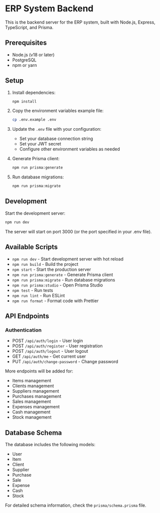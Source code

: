 # ERP System Backend

This is the backend server for the ERP system, built with Node.js, Express, TypeScript, and Prisma.

## Prerequisites

- Node.js (v18 or later)
- PostgreSQL
- npm or yarn

## Setup

1. Install dependencies:
   ```bash
   npm install
   ```

2. Copy the environment variables example file:
   ```bash
   cp .env.example .env
   ```

3. Update the `.env` file with your configuration:
   - Set your database connection string
   - Set your JWT secret
   - Configure other environment variables as needed

4. Generate Prisma client:
   ```bash
   npm run prisma:generate
   ```

5. Run database migrations:
   ```bash
   npm run prisma:migrate
   ```

## Development

Start the development server:
```bash
npm run dev
```

The server will start on port 3000 (or the port specified in your .env file).

## Available Scripts

- `npm run dev` - Start development server with hot reload
- `npm run build` - Build the project
- `npm start` - Start the production server
- `npm run prisma:generate` - Generate Prisma client
- `npm run prisma:migrate` - Run database migrations
- `npm run prisma:studio` - Open Prisma Studio
- `npm test` - Run tests
- `npm run lint` - Run ESLint
- `npm run format` - Format code with Prettier

## API Endpoints

### Authentication
- POST `/api/auth/login` - User login
- POST `/api/auth/register` - User registration
- POST `/api/auth/logout` - User logout
- GET `/api/auth/me` - Get current user
- PUT `/api/auth/change-password` - Change password

More endpoints will be added for:
- Items management
- Clients management
- Suppliers management
- Purchases management
- Sales management
- Expenses management
- Cash management
- Stock management

## Database Schema

The database includes the following models:
- User
- Item
- Client
- Supplier
- Purchase
- Sale
- Expense
- Cash
- Stock

For detailed schema information, check the `prisma/schema.prisma` file.
